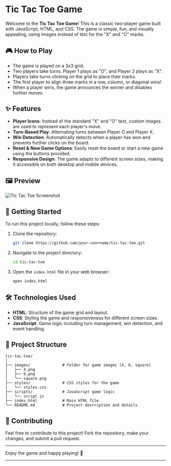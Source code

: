 
# Tic Tac Toe Game

Welcome to the **Tic Tac Toe Game**! This is a classic two-player game built with JavaScript, HTML, and CSS. The game is simple, fun, and visually appealing, using images instead of text for the "X" and "O" marks.

## 🎮 **How to Play**
- The game is played on a 3x3 grid.
- Two players take turns. Player 1 plays as "O", and Player 2 plays as "X".
- Players take turns clicking on the grid to place their marks.
- The first player to align three marks in a row, column, or diagonal wins!
- When a player wins, the game announces the winner and disables further moves.

## ✨ **Features**
- **Player Icons**: Instead of the standard "X" and "O" text, custom images are used to represent each player's move.
- **Turn-Based Play**: Alternating turns between Player O and Player X.
- **Win Detection**: Automatically detects when a player has won and prevents further clicks on the board.
- **Reset & New Game Options**: Easily reset the board or start a new game using the buttons provided.
- **Responsive Design**: The game adapts to different screen sizes, making it accessible on both desktop and mobile devices.

## 🖼️ **Preview**
![Tic Tac Toe Screenshot](./images/)

## 🚀 **Getting Started**
To run this project locally, follow these steps:

1. Clone the repository:
    ```bash
    git clone https://github.com/your-username/tic-tac-toe.git
    ```
2. Navigate to the project directory:
    ```bash
    cd tic-tac-toe
    ```
3. Open the `index.html` file in your web browser:
    ```bash
    open index.html
    ```

## 🛠️ **Technologies Used**
- **HTML**: Structure of the game grid and layout.
- **CSS**: Styling the game and responsiveness for different screen sizes.
- **JavaScript**: Game logic including turn management, win detection, and event handling.

## 📂 **Project Structure**
```
tic-tac-toe/
│
├── images/              # Folder for game images (X, O, square)
│   ├── X.png
│   ├── O.png
│   └── square.png
├── styles/              # CSS styles for the game
│   └── styles.css
├── scripts/             # JavaScript game logic
│   └── script.js
├── index.html           # Main HTML file
└── README.md            # Project description and details
```

## 🤝 **Contributing**
Feel free to contribute to this project! Fork the repository, make your changes, and submit a pull request.

---

Enjoy the game and happy playing! 🎉

---


